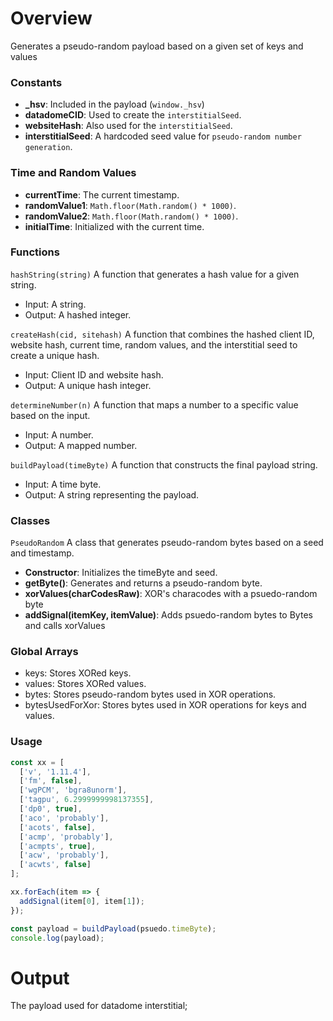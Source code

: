 # Overview
Generates a pseudo-random payload based on a given set of keys and values

### Constants
- **_hsv**: Included in the payload (`window._hsv`)
- **datadomeCID**: Used to create the `interstitialSeed`.
- **websiteHash**: Also used for the `interstitialSeed`.
- **interstitialSeed**: A hardcoded seed value for `pseudo-random number generation`.


### Time and Random Values
- **currentTime**: The current timestamp.
- **randomValue1**: `Math.floor(Math.random() * 1000)`.
- **randomValue2**: `Math.floor(Math.random() * 1000)`.
- **initialTime**: Initialized with the current time.

### Functions
`hashString(string)`
A function that generates a hash value for a given string.

- Input: A string.
- Output: A hashed integer.


`createHash(cid, sitehash)`
A function that combines the hashed client ID, website hash, current time, random values, and the interstitial seed to create a unique hash.

- Input: Client ID and website hash.
- Output: A unique hash integer.

`determineNumber(n)`
A function that maps a number to a specific value based on the input.

- Input: A number.
- Output: A mapped number.

`buildPayload(timeByte)`
A function that constructs the final payload string.

- Input: A time byte.
- Output: A string representing the payload.

### Classes
`PseudoRandom`
A class that generates pseudo-random bytes based on a seed and timestamp.

- **Constructor**: Initializes the timeByte and seed.
- **getByte()**: Generates and returns a pseudo-random byte.
- **xorValues(charCodesRaw)**: XOR's characodes with a psuedo-random byte
- **addSignal(itemKey, itemValue)**: Adds psuedo-random bytes to Bytes and calls xorValues


### Global Arrays
- keys: Stores XORed keys.
- values: Stores XORed values.
- bytes: Stores pseudo-random bytes used in XOR operations.
- bytesUsedForXor: Stores bytes used in XOR operations for keys and values.


### Usage
```js
const xx = [
  ['v', '1.11.4'],
  ['fm', false],
  ['wgPCM', 'bgra8unorm'],
  ['tagpu', 6.2999999998137355],
  ['dp0', true],
  ['aco', 'probably'],
  ['acots', false],
  ['acmp', 'probably'],
  ['acmpts', true],
  ['acw', 'probably'],
  ['acwts', false]
];

xx.forEach(item => {
  addSignal(item[0], item[1]);
});

const payload = buildPayload(psuedo.timeByte);
console.log(payload);
```

# Output
The payload used for datadome interstitial;

